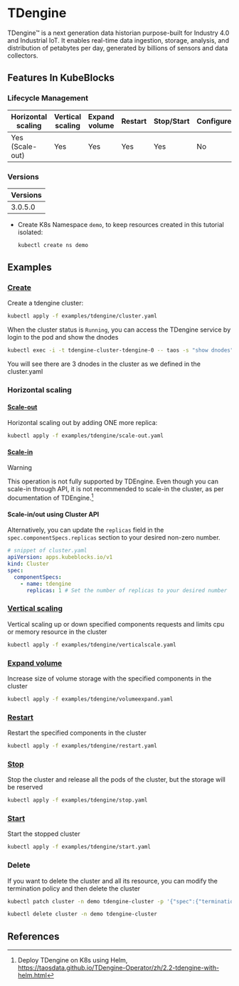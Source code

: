 # TDengine

TDengine™ is a next generation data historian purpose-built for Industry 4.0 and Industrial IoT. It enables real-time data ingestion, storage, analysis, and distribution of petabytes per day, generated by billions of sensors and data collectors.

## Features In KubeBlocks

### Lifecycle Management

| Horizontal<br/>scaling | Vertical <br/>scaling | Expand<br/>volume | Restart   | Stop/Start | Configure | Expose | Switchover |
|------------------------|-----------------------|-------------------|-----------|------------|-----------|--------|------------|
| Yes (Scale-out)        | Yes                   | Yes               | Yes       | Yes        | No       | Yes    | N/A   |

### Versions

| Versions |
|----------|
| 3.0.5.0    |
- Create K8s Namespace `demo`, to keep resources created in this tutorial isolated:

  ```bash
  kubectl create ns demo
  ```

## Examples

### [Create](cluster.yaml)

Create a tdengine cluster:

```bash
kubectl apply -f examples/tdengine/cluster.yaml
```

When the cluster status is `Running`, you can access the TDengine service by login to the pod and show the dnodes

```bash
kubectl exec -i -t tdengine-cluster-tdengine-0 -- taos -s "show dnodes"
```

You will see there are 3 dnodes in the cluster as we defined in the cluster.yaml

### Horizontal scaling

#### [Scale-out](scale-out.yaml)

Horizontal scaling out by adding ONE more replica:

```bash
kubectl apply -f examples/tdengine/scale-out.yaml
```

#### [Scale-in](scale-in.yaml)

> [!WARNING]
> This operation is not fully supported by TDEngine.
> Even though you can scale-in through API, it is not recommended to scale-in the cluster, as per documentation of TDEngine.[^1]

#### Scale-in/out using Cluster API

Alternatively, you can update the `replicas` field in the `spec.componentSpecs.replicas` section to your desired non-zero number.

```yaml
# snippet of cluster.yaml
apiVersion: apps.kubeblocks.io/v1
kind: Cluster
spec:
  componentSpecs:
    - name: tdengine
      replicas: 1 # Set the number of replicas to your desired number
```

### [Vertical scaling](verticalscale.yaml)

Vertical scaling up or down specified components requests and limits cpu or memory resource in the cluster

```bash
kubectl apply -f examples/tdengine/verticalscale.yaml
```

### [Expand volume](volumeexpand.yaml)

Increase size of volume storage with the specified components in the cluster

```bash
kubectl apply -f examples/tdengine/volumeexpand.yaml
```

### [Restart](restart.yaml)

Restart the specified components in the cluster

```bash
kubectl apply -f examples/tdengine/restart.yaml
```

### [Stop](stop.yaml)

Stop the cluster and release all the pods of the cluster, but the storage will be reserved

```bash
kubectl apply -f examples/tdengine/stop.yaml
```

### [Start](start.yaml)

Start the stopped cluster

```bash
kubectl apply -f examples/tdengine/start.yaml
```

### Delete

If you want to delete the cluster and all its resource, you can modify the termination policy and then delete the cluster

```bash
kubectl patch cluster -n demo tdengine-cluster -p '{"spec":{"terminationPolicy":"WipeOut"}}' --type="merge"

kubectl delete cluster -n demo tdengine-cluster
```

## References

[^1]: Deploy TDengine on K8s using Helm, <https://taosdata.github.io/TDengine-Operator/zh/2.2-tdengine-with-helm.html>
